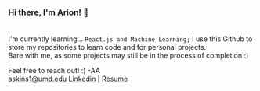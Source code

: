 ### Hi there, I'm Arion! 👋<br><br>

I'm currently learning... `React.js and Machine Learning;`
I use this Github to store my repositories to learn code and for personal projects.<br>
Bare with me, as some projects may still be in the process of completion :)<br>


Feel free to reach out! :) -AA  <br>
askins1@umd.edu
[Linkedin](https://www.linkedin.com/in/arionaskins2021/) | [Resume](https://go.umd.edu/arionaskins2021)
